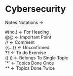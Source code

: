 # Cybersecurity

Notes Notations ->

#(no.) <- For Heading<br/>
@@ <- Important Point<br/>
// <- Comment<br/>
{{...}} <- Unconfirmed<br/>
?? <- To do Exercise<br/>
(( )) <- Belongs To Single Topic<br/>
'*' <- Topics Done Once<br/>
** <- Topics Done Twice<br/>
